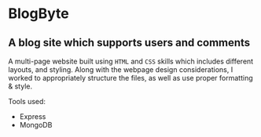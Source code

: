 # BlogByte

## A blog site which supports users and comments

A multi-page website built using `HTML` and `CSS` skills which includes different layouts, and styling. 
Along with the webpage design considerations, I worked to appropriately structure the files, as well as use proper formatting & style. 

Tools used:

- Express
- MongoDB
